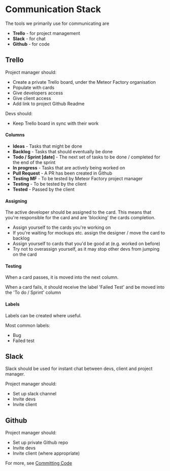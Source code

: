 # Communication Stack

The tools we primarily use for communicating are

* **Trello** - for project management
* **Slack** - for chat
* **Github** - for code

## Trello
Project manager should:
* Create a private Trello board, under the Meteor Factory organisation
* Populate with cards
* Give developers access
* Give client access
* Add link to project Github Readme

Devs should:
* Keep Trello board in sync with their work

#### Columns
* **Ideas** - Tasks that might be done
* **Backlog** - Tasks that should eventually be done
* **Todo / Sprint [date]** - The next set of tasks to be done / completed for the end of the sprint
* **In progress** - Tasks that are actively being worked on
* **Pull Request** - A PR has been created in Github
* **Testing MF** - To be tested by Meteor Factory project manager
* **Testing** - To be tested by the client
* **Tested** - Passed by the client

#### Assigning
The active developer should be assigned to the card. This means that you're responsible for the card and are 'blocking' the cards completion.

* Assign yourself to the cards you're working on
* If you're waiting for mockups etc. assign the designer / move the card to backlog
* Assign yourself to cards that you'd be good at (e.g. worked on before)
* Try not to overassign yourself, as it may stop other devs from jumping on the card

#### Testing
When a card passes, it is moved into the next column.

When a card fails, it should receive the label 'Failed Test' and be moved into the 'To do / Sprint' column

#### Labels
Labels can be created where useful.

Most common labels:
* Bug
* Failed test

## Slack
Slack should be used for instant chat between devs, client and project manager.

Project manager should:
* Set up slack channel
* Invite devs
* Invite client

## Github
Project manager should:
* Set up private Github repo
* Invite devs
* Invite client (where appropriate)

For more, see [Committing Code](https://github.com/meteor-factory/processes/blob/master/Comitting%20Code.md)
